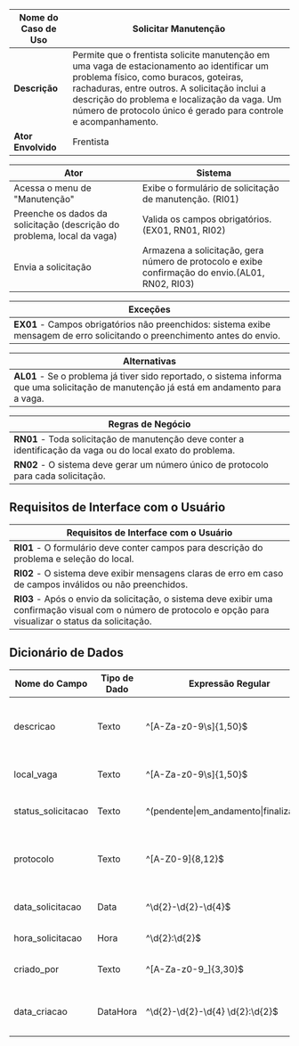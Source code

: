 | Nome do Caso de Uso | Solicitar Manutenção |
|---------------------|-----------------------|
| **Descrição** | Permite que o frentista solicite manutenção em uma vaga de estacionamento ao identificar um problema físico, como buracos, goteiras, rachaduras, entre outros. A solicitação inclui a descrição do problema e localização da vaga. Um número de protocolo único é gerado para controle e acompanhamento. |
| **Ator Envolvido** | Frentista |

| **Ator** | **Sistema** |
|----------|-------------|
| Acessa o menu de "Manutenção" | Exibe o formulário de solicitação de manutenção. (RI01) |
| Preenche os dados da solicitação (descrição do problema, local da vaga) | Valida os campos obrigatórios. (EX01, RN01, RI02) |
| Envia a solicitação | Armazena a solicitação, gera número de protocolo e exibe confirmação do envio.(AL01, RN02, RI03) |

| **Exceções** |
|--------------|
| **EX01** - Campos obrigatórios não preenchidos: sistema exibe mensagem de erro solicitando o preenchimento antes do envio. |

| **Alternativas** |
|------------------|
| **AL01** - Se o problema já tiver sido reportado, o sistema informa que uma solicitação de manutenção já está em andamento para a vaga. |

| **Regras de Negócio** |
|------------------------|
| **RN01** - Toda solicitação de manutenção deve conter a identificação da vaga ou do local exato do problema. |
| **RN02** - O sistema deve gerar um número único de protocolo para cada solicitação. |

## Requisitos de Interface com o Usuário

| **Requisitos de Interface com o Usuário** |
|--------------------------------------------|
| **RI01** - O formulário deve conter campos para descrição do problema e seleção do local. |
| **RI02** - O sistema deve exibir mensagens claras de erro em caso de campos inválidos ou não preenchidos. |
| **RI03** - Após o envio da solicitação, o sistema deve exibir uma confirmação visual com o número de protocolo e opção para visualizar o status da solicitação. |

## Dicionário de Dados

| Nome do Campo      | Tipo de Dado | Expressão Regular               | Máscara         | Descrição                                                                | Obrigatório | Único | Default                   |
|--------------------|--------------|----------------------------------|-----------------|-------------------------------------------------------------------------|-------------|-------|----------------------------|
| descricao    | Texto        |  ^[A-Za-z0-9\s]{1,50}$                   | -               | Descrição detalhada do problema encontrado na vaga.                    | Sim         | Não   | -                          |
| local_vaga         | Texto        | ^[A-Za-z0-9\s]{1,50}$            | -               | Identificação da vaga no estacionamento.                | Sim         | Não   | -                          |
| status_solicitacao | Texto        | ^(pendente\|em_andamento\|finalizada)$ | -           | Status atual da solicitação de manutenção.                             | Sim         | Não   | pendente                   |
| protocolo          | Texto        | ^[A-Z0-9]{8,12}$                | -               | Número único de protocolo gerado para acompanhar a solicitação.        | Sim         | Sim   | Gerado automaticamente     |
| data_solicitacao   | Data          | ^\d{2}-\d{2}-\d{4}$             | dd/mm/yyyy      | Data em que a solicitação foi registrada.                              | Sim         | Não   | Gerado automaticamente     |
| hora_solicitacao   | Hora          | ^\d{2}:\d{2}$                   | HH:mm           | Hora da solicitação.                                                   | Sim         | Não   | Gerado automaticamente     |
| criado_por         | Texto        | ^[A-Za-z0-9_]{3,30}$             | -               | Usuário logado que realizou a solicitação.                             | Sim         | Não   | Sessão atual               |
| data_criacao       | DataHora      | ^\d{2}-\d{2}-\d{4} \d{2}:\d{2}$ | dd/mm/yyyy HH:mm| Data e hora em que o registro foi salvo no sistema.                    | Sim         | Não   | Gerado automaticamente     |

